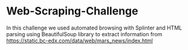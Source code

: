 # Web-Scraping-Challenge
In this challenge we used automated browsing with Splinter and HTML parsing using BeautifulSoup library to extract information from https://static.bc-edx.com/data/web/mars_news/index.html

